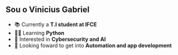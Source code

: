 ## Sou o Vinicius Gabriel
- 📚 Currently a **T.I student at IFCE**
- 👨‍💻 Learning **Python**
- 🔎 Interested in **Cybersecurity and AI**
- 📝 Looking foward to get into **Automation and app development**
